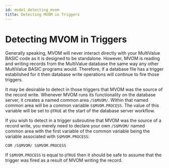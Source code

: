 ```yaml
---
id: model_detecting_mvom
title: Detecting MVOM in Triggers
---
```


# Detecting MVOM in Triggers

Generally speaking, MVOM will never interact directly with your MultiValue BASIC code as it is designed to be standalone. However, MVOM is reading and writing records from the MultiValue database the same way any other MultiValue BASIC programs would. Therefore, if a database file has a trigger established for it then database write operations will continue to fire those triggers.

It may be desirable to detect in those triggers that MVOM was the source of the record write. Whenever MVOM runs its functionality on the database server, it creates a named common area `/S$MVOM/`. Within that named common area will be a common variable `S$MVOM.PROCESS`. The value of this variable will be set to `@TRUE` at the start of the database server workflow.

If you wish to detect in a trigger subroutine that MVOM was the source of a record write, you merely need to declare your own `/S$MVOM/` named common area with the first variable of the common variable being the variable associated with `S$MVOM.PROCESS`:

```
COM /S$MVOM/ S$MVOM.PROCESS
```

If `S$MVOM.PROCESS` is equal to `@TRUE` then it should be safe to assume that the trigger was fired as a result of MVOM writing the record.
